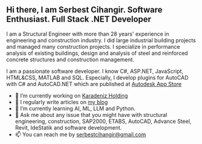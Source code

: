 ## Hi there, I am Serbest Cihangir. Software Enthusiast. Full Stack .NET Developer  

I am a Structural Engineer with more than 28 years' experience in engineering and construction industry. I did large industrial building projects and managed many construction projects. I specialize in performance analysis of existing buildings, design and analysis of steel and reinforced concrete structures and construction management. 

I am a passionate software developer. I know C#, ASP.NET, JavaScript, HTML&CSS, MATLAB and SQL. Especially, I develop plugins for AutoCAD with C# and AutoCAD.NET which are published at [Autodesk App Store](https://apps.autodesk.com/en)

- 🔭 I’m currently working on [Karadeniz Holding](https://www.karadenizholding.com/)
- 📝 I regularly write articles on [my blog](http://www.serbestcihangir.com/)
- 🌱 I’m currently learning AI, ML, LLM and Python.
- 💬 Ask me about any issue that you might have with structural engineering, construction, SAP2000, ETABS, AutoCAD, Advance Steel, Revit, IdeStatik and software development.   
- 📫 You can reach me by serbestcihangir@gmail.com

